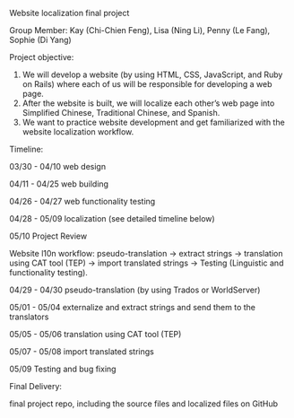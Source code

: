 Website localization final project

Group Member: Kay (Chi-Chien Feng), Lisa (Ning Li), Penny (Le Fang), Sophie (Di Yang)

Project objective: 
1. We will develop a website (by using HTML, CSS, JavaScript, and Ruby on Rails) where each of us will be responsible for developing a web page.
2. After the website is built, we will localize each other’s web page into Simplified Chinese, Traditional Chinese, and Spanish.
3. We want to practice website development and get familiarized with the website localization workflow.

Timeline: 

03/30 - 04/10   web design

04/11 - 04/25   web building

04/26 - 04/27   web functionality testing

04/28 - 05/09   localization (see detailed timeline below)

05/10           Project Review

Website l10n workflow: 
pseudo-translation → extract strings → translation using CAT tool (TEP) → import translated strings → Testing (Linguistic and functionality testing).

04/29 - 04/30   pseudo-translation (by using Trados or WorldServer)

05/01 - 05/04   externalize and extract strings and send them to the translators

05/05 - 05/06   translation using CAT tool (TEP)

05/07 - 05/08   import translated strings

05/09           Testing and bug fixing

Final Delivery:

final project repo, including the source files and localized files on GitHub 
